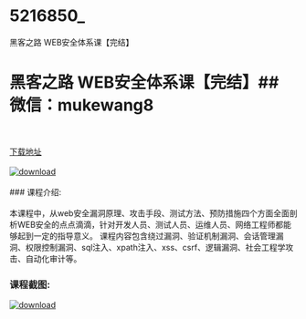 # 5216850_
黑客之路 WEB安全体系课【完结】
# 黑客之路 WEB安全体系课【完结】## 微信：mukewang8
<br/></br>[下载地址](http://www.36tz.cn/article/5216850 "下载地址")
<br/></br>[![download](http://36tz.cn/muke_img/2020_12_2-40-300x186.png "下载地址")](http://www.36tz.cn/article/5216850 "下载地址")
<br/></br>### 课程介绍:<br/></br>本课程中，从web安全漏洞原理、攻击手段、测试方法、预防措施四个方面全面剖析WEB安全的点点滴滴，针对开发人员、测试人员、运维人员、网络工程师都能够起到一定的指导意义。
课程内容包含绕过漏洞、验证机制漏洞、会话管理漏洞、权限控制漏洞、sql注入、xpath注入、xss、csrf、逻辑漏洞、社会工程学攻击、自动化审计等。

### 课程截图:
[![download](http://36tz.cn/muke_img/2020_12_1-42.png "下载地址")](http://www.36tz.cn/article/5216850 "下载地址")
